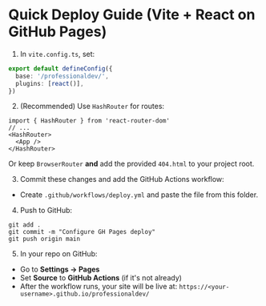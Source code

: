 # Quick Deploy Guide (Vite + React on GitHub Pages)

1) In `vite.config.ts`, set:
```ts
export default defineConfig({
  base: '/professionaldev/',
  plugins: [react()],
})
```

2) (Recommended) Use `HashRouter` for routes:
```tsx
import { HashRouter } from 'react-router-dom'
// ...
<HashRouter>
  <App />
</HashRouter>
```

Or keep `BrowserRouter` **and** add the provided `404.html` to your project root.

3) Commit these changes and add the GitHub Actions workflow:
- Create `.github/workflows/deploy.yml` and paste the file from this folder.

4) Push to GitHub:
```
git add .
git commit -m "Configure GH Pages deploy"
git push origin main
```

5) In your repo on GitHub:
- Go to **Settings → Pages**
- Set **Source** to **GitHub Actions** (if it's not already)
- After the workflow runs, your site will be live at:
  `https://<your-username>.github.io/professionaldev/`